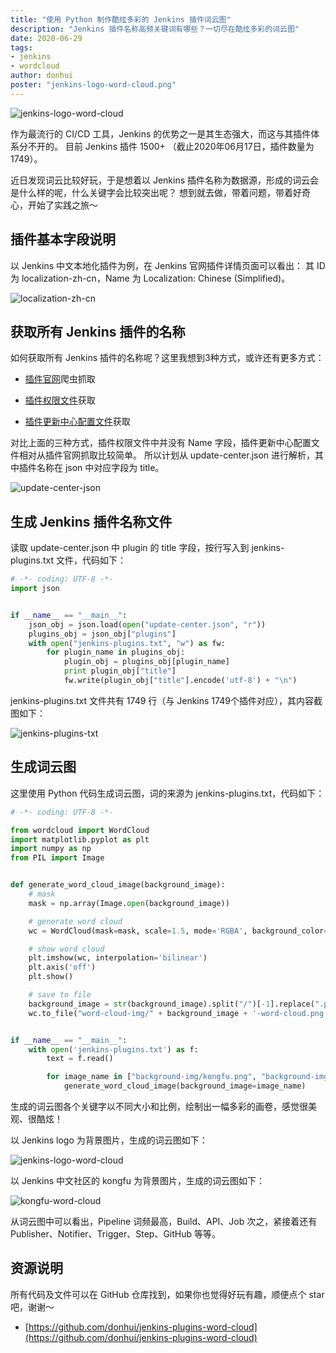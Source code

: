 ```yaml
---
title: "使用 Python 制作酷炫多彩的 Jenkins 插件词云图"
description: "Jenkins 插件名称高频关键词有哪些？一切尽在酷炫多彩的词云图"
date: 2020-06-29
tags:
- jenkins
- wordcloud
author: donhui
poster: "jenkins-logo-word-cloud.png"
---
```


![jenkins-logo-word-cloud](jenkins-logo-word-cloud.png)

作为最流行的 CI/CD 工具，Jenkins 的优势之一是其生态强大，而这与其插件体系分不开的。
目前 Jenkins 插件 1500+ （截止2020年06月17日，插件数量为1749）。

近日发现词云比较好玩，于是想着以 Jenkins 插件名称为数据源，形成的词云会是什么样的呢，什么关键字会比较突出呢？
想到就去做，带着问题，带着好奇心，开始了实践之旅～

## 插件基本字段说明
以 Jenkins 中文本地化插件为例，在 Jenkins 官网插件详情页面可以看出：
其 ID 为 localization-zh-cn，Name 为 Localization: Chinese (Simplified)。

![localization-zh-cn](localization-zh-cn.png)

## 获取所有 Jenkins 插件的名称

如何获取所有 Jenkins 插件的名称呢？这里我想到3种方式，或许还有更多方式：

- [插件官网](https://plugins.jenkins.io/)爬虫抓取

- [插件权限文件](https://github.com/jenkins-infra/repository-permissions-updater)获取

- [插件更新中心配置文件](http://updates.jenkins-ci.org/update-center.json)获取

对比上面的三种方式，插件权限文件中并没有 Name 字段，插件更新中心配置文件相对从插件官网抓取比较简单。
所以计划从 update-center.json 进行解析，其中插件名称在 json 中对应字段为 title。

![update-center-json](update-center-json.png)

## 生成 Jenkins 插件名称文件
读取 update-center.json 中 plugin 的 title 字段，按行写入到 jenkins-plugins.txt 文件，代码如下：

```python
# -*- coding: UTF-8 -*-
import json


if __name__ == "__main__":
    json_obj = json.load(open("update-center.json", "r"))
    plugins_obj = json_obj["plugins"]
    with open("jenkins-plugins.txt", "w") as fw:
        for plugin_name in plugins_obj:
            plugin_obj = plugins_obj[plugin_name]
            print plugin_obj["title"]
            fw.write(plugin_obj["title"].encode('utf-8') + "\n")
```

jenkins-plugins.txt 文件共有 1749 行（与 Jenkins 1749个插件对应），其内容截图如下：

![jenkins-plugins-txt](jenkins-plugins-txt.png)

## 生成词云图
这里使用 Python 代码生成词云图，词的来源为 jenkins-plugins.txt，代码如下：

```python
# -*- coding: UTF-8 -*-

from wordcloud import WordCloud
import matplotlib.pyplot as plt
import numpy as np
from PIL import Image


def generate_word_cloud_image(background_image):
    # mask
    mask = np.array(Image.open(background_image))

    # generate word cloud
    wc = WordCloud(mask=mask, scale=1.5, mode='RGBA', background_color="white", max_words=2000).generate(text=text)

    # show word cloud
    plt.imshow(wc, interpolation='bilinear')
    plt.axis('off')
    plt.show()

    # save to file
    background_image = str(background_image).split("/")[-1].replace(".png", "")
    wc.to_file("word-cloud-img/" + background_image + '-word-cloud.png')


if __name__ == "__main__":
    with open('jenkins-plugins.txt') as f:
        text = f.read()

        for image_name in ["background-img/kongfu.png", "background-img/jenkins-logo.png"]:
            generate_word_cloud_image(background_image=image_name)
```

生成的词云图各个关键字以不同大小和比例，绘制出一幅多彩的画卷，感觉很美观、很酷炫！

以 Jenkins logo 为背景图片，生成的词云图如下：

![jenkins-logo-word-cloud](jenkins-logo-word-cloud.png)

以 Jenkins 中文社区的 kongfu 为背景图片，生成的词云图如下：

![kongfu-word-cloud](kongfu-word-cloud.png)

从词云图中可以看出，Pipeline 词频最高，Build、API、Job 次之，紧接着还有 Publisher、Notifier、Trigger、Step、GitHub 等等。

## 资源说明
所有代码及文件可以在 GitHub 仓库找到，如果你也觉得好玩有趣，顺便点个 star 吧，谢谢～

- [https://github.com/donhui/jenkins-plugins-word-cloud](https://github.com/donhui/jenkins-plugins-word-cloud)
